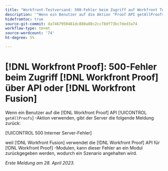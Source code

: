 ```yaml
---
title: "Workfront-Testversand: 500-Fehler beim Zugriff auf Workfront Testversand über API oder Workfront Fusion"
description: '"Wenn ein Benutzer auf die Aktion "Proof API getAllProofs"zugreift, gibt der Workfront Testserver die folgende Meldung zurück: 500 Interner Server-Fehler"'
hidefromtoc: true
source-git-commit: da7467950481dc880a88c2cc78df73bc7ded3a74
workflow-type: tm+mt
source-wordcount: '74'
ht-degree: 5%

---
```



# [!DNL Workfront Proof]: 500-Fehler beim Zugriff [!DNL Workfront Proof] über API oder [!DNL Workfront Fusion]

<!--This article is on Proof and Fusion TOCs-->

Wenn ein Benutzer auf die [!DNL Workfront Proof] API [!UICONTROL `getAllProofs`] -Aktion verwenden, gibt der Server die folgende Meldung zurück:

[!UICONTROL 500 Interner Server-Fehler]

weil [!DNL Workfront Fusion] verwendet die [!DNL Workfront Proof] API für [!DNL Workfront Proof] -Modulen, kann dieser Fehler an ein Modul zurückgegeben werden, wodurch ein Szenario angehalten wird.

_Erste Meldung am 28. April 2023._

